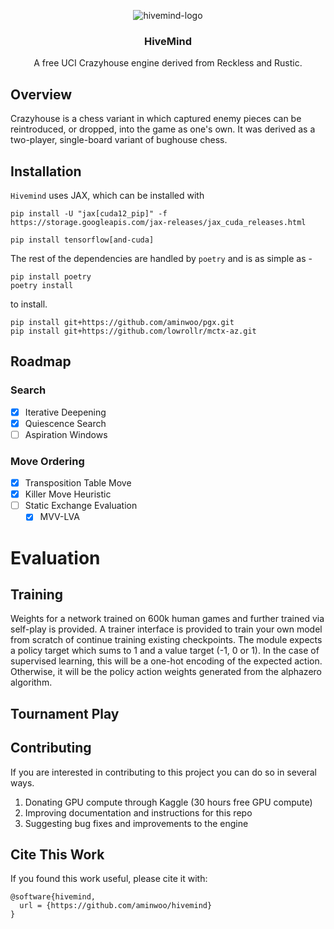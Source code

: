 <div align="center">
  
  ![hivemind-logo](https://github.com/aminwoo/hivemind/assets/124148472/d42c6a6e-ab2e-4d7a-bf90-4876d59c9558)
  
  <h3>HiveMind</h3>

  A free UCI Crazyhouse engine derived from Reckless and Rustic.

</div>

## Overview
Crazyhouse is a chess variant in which captured enemy pieces can be reintroduced, or dropped, into the game as one's own. It was derived as a two-player, single-board variant of bughouse chess.

## Installation

`Hivemind` uses JAX, which can be installed with 
```
pip install -U "jax[cuda12_pip]" -f https://storage.googleapis.com/jax-releases/jax_cuda_releases.html
```
```
pip install tensorflow[and-cuda]
```
The rest of the dependencies are handled by `poetry` and is as simple as - 
```
pip install poetry
poetry install 
```
to install. 

```
pip install git+https://github.com/aminwoo/pgx.git
pip install git+https://github.com/lowrollr/mctx-az.git
```

## Roadmap 

### Search
- [x] Iterative Deepening
- [x] Quiescence Search
- [ ] Aspiration Windows
     
### Move Ordering

- [x] Transposition Table Move
- [x] Killer Move Heuristic
- [ ] Static Exchange Evaluation
    - [x] MVV-LVA

# Evaluation


## Training
Weights for a network trained on 600k human games and further trained via self-play is provided. A trainer interface is provided to train your own model from scratch of continue training existing checkpoints. The module expects a policy target which sums to 1 and a value target (-1, 0 or 1). In the case of supervised learning, this will be a one-hot encoding of the expected action. Otherwise, it will be the policy action weights generated from the alphazero algorithm. 

## Tournament Play 

## Contributing

If you are interested in contributing to this project you can do so in several ways. 

1. Donating GPU compute through Kaggle (30 hours free GPU compute)
2. Improving documentation and instructions for this repo
3. Suggesting bug fixes and improvements to the engine

## Cite This Work
If you found this work useful, please cite it with:
```
@software{hivemind,
  url = {https://github.com/aminwoo/hivemind}
}
```
